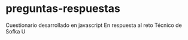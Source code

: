 # preguntas-respuestas
Cuestionario desarrollado en javascript En respuesta al reto Técnico de Sofka U
